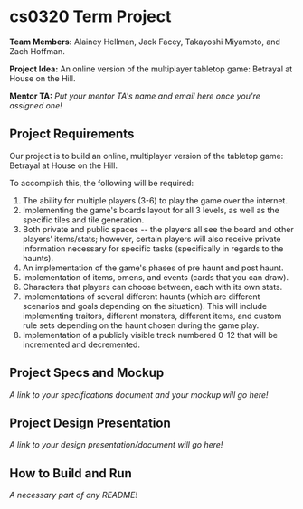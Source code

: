 # cs0320 Term Project

**Team Members:** Alainey Hellman, Jack Facey, Takayoshi Miyamoto, and Zach Hoffman.

**Project Idea:** An online version of the multiplayer tabletop game: Betrayal at House on the Hill.

**Mentor TA:** _Put your mentor TA's name and email here once you're assigned one!_

## Project Requirements

Our project is to build an online, multiplayer version of the tabletop game: Betrayal at House on the Hill.

To accomplish this, the following will be required:

1. The ability for multiple players (3-6) to play the game over the internet.
2. Implementing the game's boards layout for all 3 levels, as well as the specific tiles and tile generation.
3. Both private and public spaces -- the players all see the board and other players’ items/stats; however, certain players will also receive private information necessary for specific tasks (specifically in regards to the haunts).
4. An implementation of the game's phases of pre haunt and post haunt.
5. Implementation of items, omens, and events (cards that you can draw).
6. Characters that players can choose between, each with its own stats.
7. Implementations of several different haunts (which are different scenarios and goals depending on the situation).  This will include implementing traitors, different monsters, different items, and custom rule sets depending on the haunt chosen during the game play.
8. Implementation of a publicly visible track numbered 0-12 that will be incremented and decremented. 


## Project Specs and Mockup
_A link to your specifications document and your mockup will go here!_

## Project Design Presentation
_A link to your design presentation/document will go here!_

## How to Build and Run
_A necessary part of any README!_
